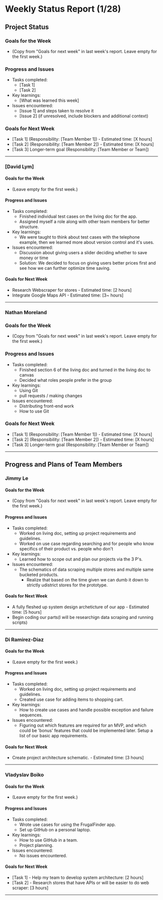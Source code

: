# Weekly Status Report (1/28)

## Project Status

### Goals for the Week
- (Copy from "Goals for next week" in last week's report. Leave empty for the first week.)

### Progress and Issues
- Tasks completed:
  - [Task 1]
  - [Task 2]
- Key learnings:
  - [What was learned this week]
- Issues encountered:
  - [Issue 1] and steps taken to resolve it
  - [Issue 2] (if unresolved, include blockers and additional context)

### Goals for Next Week
- [Task 1] (Responsibility: [Team Member 1]) - Estimated time: [X hours]
- [Task 2] (Responsibility: [Team Member 2]) - Estimated time: [X hours]
- [Task 3] Longer-term goal (Responsibility: [Team Member or Team])

---

### [David Lym]

#### Goals for the Week
- (Leave empty for the first week.)

#### Progress and Issues
- Tasks completed:
  - Finished individual test cases on the living doc for the app.
  - Assigned myself a role along with other team members for better structure.
- Key learnings:
  - We were taught to think about test cases with the telephone example, then we learned more about version control and it's uses.
- Issues encountered:
  - Discussion about giving users a slider deciding whether to save money or time
  - Solution: We decided to focus on giving users better prices first and see how we can further optimize time saving.

#### Goals for Next Week
- Research Webscraper for stores - Estimated time: [2 hours]
- Integrate Google Maps API - Estimated time: [3~ hours]

---

### Nathan Moreland

### Goals for the Week
- (Copy from "Goals for next week" in last week's report. Leave empty for the first week.)

### Progress and Issues
- Tasks completed:
  - Finished section 6 of the living doc and turned in the living doc to canvas
  - Decided what roles people prefer in the group
- Key learnings:
  - Using Git
  - pull requests / making changes
- Issues encountered:
  - Distributing front-end work
  - How to use Git

### Goals for Next Week
- [Task 1] (Responsibility: [Team Member 1]) - Estimated time: [X hours]
- [Task 2] (Responsibility: [Team Member 2]) - Estimated time: [X hours]
- [Task 3] Longer-term goal (Responsibility: [Team Member or Team])

---

## Progress and Plans of Team Members

### Jimmy Le

#### Goals for the Week
- (Copy from "Goals for next week" in last week's report. Leave empty for the first week.)

#### Progress and Issues
- Tasks completed:
  - Worked on living doc, setting up project requirements and guidelines.
  - Worked on use case regarding searching and for people who know specifics of their product vs. people who don't
- Key learnings:
  - Learned how to scope out and plan our projects via the 3 P's.
- Issues encountered:
  - The schematics of data scraping multiple stores and multiple same bucketed products.
    - Realize that based on the time given we can dumb it down to strictly udistrict stores for the prototype.

#### Goals for Next Week
- A fully fleshed up system design archeticture of our app - Estimated time: [5 hours]
- Begin coding our parts(I will be researchign data scraping and running scripts)

---

### Di Ramirez-Diaz

#### Goals for the Week
- (Leave empty for the first week.)

#### Progress and Issues
- Tasks completed:
  - Worked on living doc, setting up project requirements and guidelines.
  - Created use case for adding items to shopping cart.
- Key learnings:
  - How to create use cases and handle possible exception and failure sequences.
- Issues encountered:
  - Figuring out which features are required for an MVP, and which could be 'bonus' features that could be implemented later. Setup a list of our basic app requirements.

#### Goals for Next Week
- Create project architecture schematic. - Estimated time: [3 hours]

---
### Vladyslav Boiko

#### Goals for the Week
- (Leave empty for the first week.)

#### Progress and Issues
- Tasks completed:
  - Wrote use cases for using the FrugalFinder app.
  - Set up GitHub on a personal laptop.
- Key learnings:
  - How to use GitHub in a team.
  - Project planning.
- Issues encountered:
  - No issues encountered.

#### Goals for Next Week
- [Task 1] - Help my team to develop system architecture: [2 hours]
- [Task 2] - Research stores that have APIs or will be easier to do web scraper: [3 hours]

---
